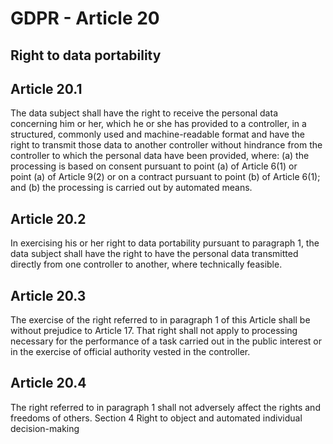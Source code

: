 # GDPR - Article 20
## Right to data portability

  
## Article 20.1
The data subject shall have the right to receive the personal data concerning him or her, which he or she has provided to a controller, in a structured, commonly used and machine-readable format and have the right to transmit those data to another controller without hindrance from the controller to which the personal data have been provided, where:
(a) the processing is based on consent pursuant to point (a)  of Article 6(1) or point (a)  of Article 9(2) or on a contract pursuant to point (b)  of Article 6(1); and
(b) the processing is carried out by automated means.
  
## Article 20.2
In exercising his or her right to data portability pursuant to paragraph 1, the data subject shall have the right to have the personal data transmitted directly from one controller to another, where technically feasible.
  
## Article 20.3
The exercise of the right referred to in paragraph 1 of this Article shall be without prejudice to Article 17\. That right shall not apply to processing necessary for the performance of a task carried out in the public interest or in the exercise of official authority vested in the controller.
  
## Article 20.4
The right referred to in paragraph 1 shall not adversely affect the rights and freedoms of others.
<span class="expanded">Section 4
<span class="bold"><span class="expanded">Right to object and automated individual decision-making
  
